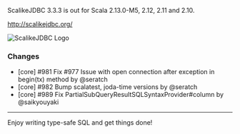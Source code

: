 ScalikeJDBC 3.3.3 is out for Scala 2.13.0-M5, 2.12, 2.11 and 2.10.

http://scalikejdbc.org/

![ScalikeJDBC Logo](http://scalikejdbc.org/images/logo.png)

### Changes

- [core] #981 Fix #977 Issue with open connection after exception in begin(tx) method by @seratch
- [core] #982 Bump scalatest, joda-time versions by @seratch
- [core] #989 Fix PartialSubQueryResultSQLSyntaxProvider#column by @saikyouyaki

---

Enjoy writing type-safe SQL and get things done!

